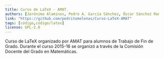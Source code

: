 ```yaml
---
title: Curso de LaTeX - AMAT.
authors: [Jerónimo Alaminos, Pedro A. García Sánchez, Óscar Sánchez Romero]
link: "https://github.com/pedritomelenas/Curso-LaTeX-AMAT"
tags: [código,código/latex]
license: GPL-2.0
---
```


Curso de LaTeX organizado por AMAT para alumnos de Trabajo de Fin de Grado.
Durante el curso 2015-16 se organizó a través de la Comisión Docente del Grado en Matemáticas.
